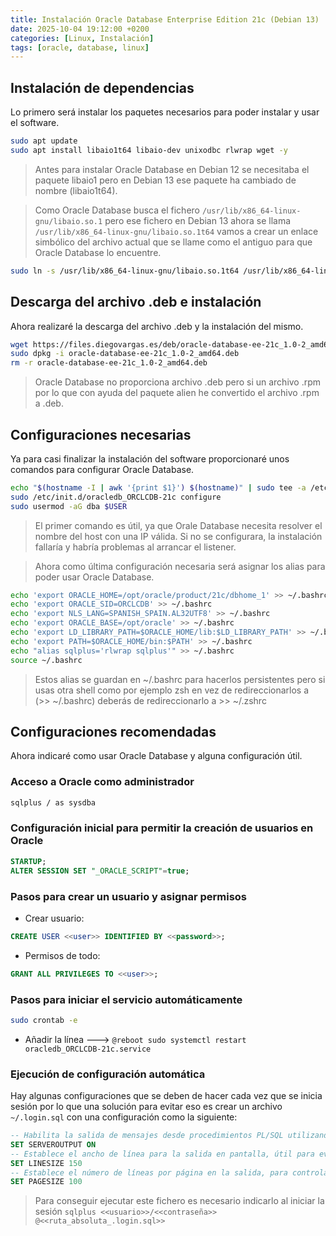 ```yaml
---
title: Instalación Oracle Database Enterprise Edition 21c (Debian 13)
date: 2025-10-04 19:12:00 +0200
categories: [Linux, Instalación]
tags: [oracle, database, linux]
---
```


## Instalación de dependencias

Lo primero será instalar los paquetes necesarios para poder instalar y usar el software.

```bash
sudo apt update
sudo apt install libaio1t64 libaio-dev unixodbc rlwrap wget -y
```

> Antes para instalar Oracle Database en Debian 12 se necesitaba el paquete libaio1 pero en Debian 13 ese paquete ha cambiado de nombre (libaio1t64).

> Como Oracle Database busca el fichero `/usr/lib/x86_64-linux-gnu/libaio.so.1` pero ese fichero en Debian 13 ahora se llama `/usr/lib/x86_64-linux-gnu/libaio.so.1t64` vamos a crear un enlace simbólico del archivo actual que se llame como el antiguo para que Oracle Database lo encuentre.

```bash
sudo ln -s /usr/lib/x86_64-linux-gnu/libaio.so.1t64 /usr/lib/x86_64-linux-gnu/libaio.so.1
```

## Descarga del archivo .deb e instalación

Ahora realizaré la descarga del archivo .deb y la instalación del mismo.

```bash
wget https://files.diegovargas.es/deb/oracle-database-ee-21c_1.0-2_amd64.deb
sudo dpkg -i oracle-database-ee-21c_1.0-2_amd64.deb
rm -r oracle-database-ee-21c_1.0-2_amd64.deb
```

> Oracle Database no proporciona archivo .deb pero si un archivo .rpm por lo que con ayuda del paquete alien he convertido el archivo .rpm a .deb.

## Configuraciones necesarias

Ya para casi finalizar la instalación del software proporcionaré unos comandos para configurar Oracle Database.

```bash
echo "$(hostname -I | awk '{print $1}') $(hostname)" | sudo tee -a /etc/hosts
sudo /etc/init.d/oracledb_ORCLCDB-21c configure
sudo usermod -aG dba $USER
```

> El primer comando es útil, ya que Orale Database necesita resolver el nombre del host con una IP válida. Si no se configurara, la instalación fallaría y habría problemas al arrancar el listener.

> Ahora como última configuración necesaria será asignar los alias para poder usar Oracle Database.

```bash
echo 'export ORACLE_HOME=/opt/oracle/product/21c/dbhome_1' >> ~/.bashrc
echo 'export ORACLE_SID=ORCLCDB' >> ~/.bashrc
echo 'export NLS_LANG=SPANISH_SPAIN.AL32UTF8' >> ~/.bashrc
echo 'export ORACLE_BASE=/opt/oracle' >> ~/.bashrc
echo 'export LD_LIBRARY_PATH=$ORACLE_HOME/lib:$LD_LIBRARY_PATH' >> ~/.bashrc
echo 'export PATH=$ORACLE_HOME/bin:$PATH' >> ~/.bashrc
echo "alias sqlplus='rlwrap sqlplus'" >> ~/.bashrc
source ~/.bashrc
```

> Estos alias se guardan en ~/.bashrc para hacerlos persistentes pero si usas otra shell como por ejemplo zsh en vez de redireccionarlos a (>> ~/.bashrc) deberás de redireccionarlo a >> ~/.zshrc

## Configuraciones recomendadas

Ahora indicaré como usar Oracle Database y alguna configuración útil.

### Acceso a Oracle como administrador

```bash
sqlplus / as sysdba
```

### Configuración inicial para permitir la creación de usuarios en Oracle

```sql
STARTUP;
ALTER SESSION SET "_ORACLE_SCRIPT"=true;
```

### Pasos para crear un usuario y asignar permisos

- Crear usuario:

```sql
CREATE USER <<user>> IDENTIFIED BY <<password>>;
```

- Permisos de todo:

```sql
GRANT ALL PRIVILEGES TO <<user>>;
```

### Pasos para iniciar el servicio automáticamente

```bash
sudo crontab -e
```

- Añadir la línea ---> `@reboot sudo systemctl restart oracledb_ORCLCDB-21c.service`

### Ejecución de configuración automática

Hay algunas configuraciones que se deben de hacer cada vez que se inicia sesión por lo que una solución para evitar eso es crear un archivo `~/.login.sql` con una configuración como la siguiente:

```sql
-- Habilita la salida de mensajes desde procedimientos PL/SQL utilizando DBMS_OUTPUT.PUT_LINE
SET SERVEROUTPUT ON
-- Establece el ancho de línea para la salida en pantalla, útil para evitar que se divida la información en varias líneas
SET LINESIZE 150
-- Establece el número de líneas por página en la salida, para controlar la paginación al mostrar muchos registros
SET PAGESIZE 100
```

> Para conseguir ejecutar este fichero es necesario indicarlo al iniciar la sesión `sqlplus <<usuario>>/<<contraseña>> @<<ruta_absoluta_.login.sql>>`
